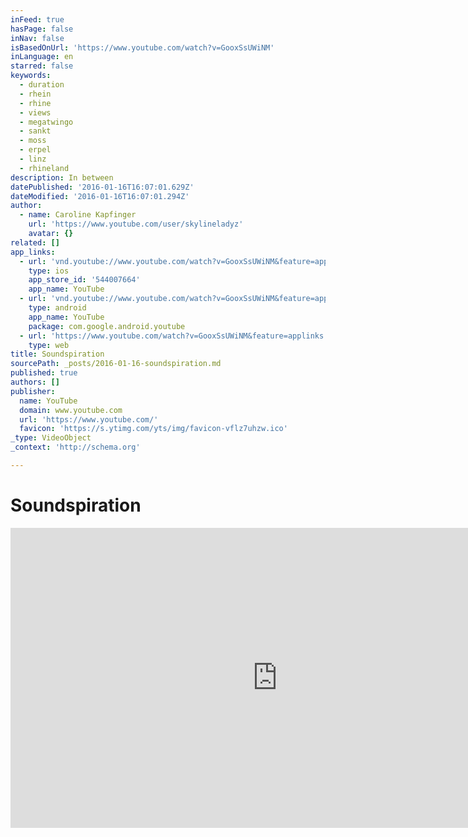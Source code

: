 ```yaml
---
inFeed: true
hasPage: false
inNav: false
isBasedOnUrl: 'https://www.youtube.com/watch?v=GooxSsUWiNM'
inLanguage: en
starred: false
keywords:
  - duration
  - rhein
  - rhine
  - views
  - megatwingo
  - sankt
  - moss
  - erpel
  - linz
  - rhineland
description: In between
datePublished: '2016-01-16T16:07:01.629Z'
dateModified: '2016-01-16T16:07:01.294Z'
author:
  - name: Caroline Kapfinger
    url: 'https://www.youtube.com/user/skylineladyz'
    avatar: {}
related: []
app_links:
  - url: 'vnd.youtube://www.youtube.com/watch?v=GooxSsUWiNM&feature=applinks'
    type: ios
    app_store_id: '544007664'
    app_name: YouTube
  - url: 'vnd.youtube://www.youtube.com/watch?v=GooxSsUWiNM&feature=applinks'
    type: android
    app_name: YouTube
    package: com.google.android.youtube
  - url: 'https://www.youtube.com/watch?v=GooxSsUWiNM&feature=applinks'
    type: web
title: Soundspiration
sourcePath: _posts/2016-01-16-soundspiration.md
published: true
authors: []
publisher:
  name: YouTube
  domain: www.youtube.com
  url: 'https://www.youtube.com/'
  favicon: 'https://s.ytimg.com/yts/img/favicon-vflz7uhzw.ico'
_type: VideoObject
_context: 'http://schema.org'

---
```

# Soundspiration

<iframe src="https://cdn.embedly.com/widgets/media.html?src=https%3A%2F%2Fwww.youtube.com%2Fembed%2FGooxSsUWiNM%3Ffeature%3Doembed&amp;url=https%3A%2F%2Fwww.youtube.com%2Fwatch%3Fv%3DGooxSsUWiNM&amp;image=https%3A%2F%2Fi.ytimg.com%2Fvi%2FGooxSsUWiNM%2Fhqdefault.jpg&amp;key=b7d04c9b404c499eba89ee7072e1c4f7&amp;type=text%2Fhtml&amp;schema=youtube" width="854" height="480" scrolling="no" frameborder="0" allowfullscreen="allowfullscreen" style=""></iframe>